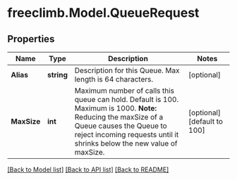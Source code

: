 # freeclimb.Model.QueueRequest

## Properties

Name | Type | Description | Notes
------------ | ------------- | ------------- | -------------
**Alias** | **string** | Description for this Queue. Max length is 64 characters. | [optional] 
**MaxSize** | **int** | Maximum number of calls this queue can hold. Default is 100. Maximum is 1000. **Note:** Reducing the maxSize of a Queue causes the Queue to reject incoming requests until it shrinks below the new value of maxSize. | [optional] [default to 100]

[[Back to Model list]](../README.md#documentation-for-models) [[Back to API list]](../README.md#documentation-for-api-endpoints) [[Back to README]](../README.md)

